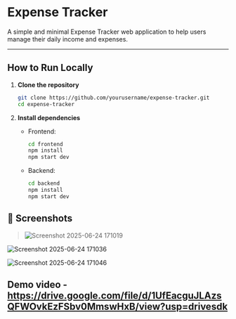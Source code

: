 
#  Expense Tracker

A simple and minimal Expense Tracker web application to help users manage their daily income and expenses.

---



##  How to Run Locally

1. **Clone the repository**
   ```bash
   git clone https://github.com/yourusername/expense-tracker.git
   cd expense-tracker
   ```

2. **Install dependencies**

   - Frontend:
     ```bash
     cd frontend
     npm install
     npm start dev
     ```

   - Backend:
     ```bash
     cd backend
     npm install
     npm start dev
     ```



## 📸 Screenshots

>![Screenshot 2025-06-24 171019](https://github.com/user-attachments/assets/8de68044-a56c-45fa-be26-61dfe3c1a480)


![Screenshot 2025-06-24 171036](https://github.com/user-attachments/assets/35947b31-f27b-4996-b9d0-e587897517ae)


![Screenshot 2025-06-24 171046](https://github.com/user-attachments/assets/63886958-6bea-4b15-b21b-f9282b831c9a)


Demo video - https://drive.google.com/file/d/1UfEacguJLAzsQFWOvkEzFSbv0MmswHxB/view?usp=drivesdk
---


